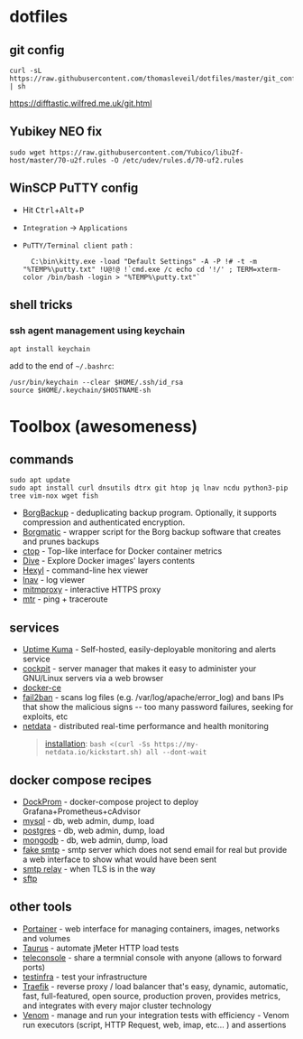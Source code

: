 # dotfiles

## git config

    curl -sL https://raw.githubusercontent.com/thomasleveil/dotfiles/master/git_config.sh | sh
    
https://difftastic.wilfred.me.uk/git.html


## Yubikey NEO fix

    sudo wget https://raw.githubusercontent.com/Yubico/libu2f-host/master/70-u2f.rules -O /etc/udev/rules.d/70-uf2.rules


## WinSCP PuTTY config

- Hit <kbd>Ctrl</kbd>+<kbd>Alt</kbd>+<kbd>P</kbd>
- `Integration` → `Applications`
- `PuTTY/Terminal client path` : 

        C:\bin\kitty.exe -load "Default Settings" -A -P !# -t -m "%TEMP%\putty.txt" !U@!@ !`cmd.exe /c echo cd '!/' ; TERM=xterm-color /bin/bash -login > "%TEMP%\putty.txt"`


## shell tricks
    
### ssh agent management using keychain

    apt install keychain
    
add to the end of `~/.bashrc`:

    /usr/bin/keychain --clear $HOME/.ssh/id_rsa
    source $HOME/.keychain/$HOSTNAME-sh
  
# Toolbox (awesomeness)

## commands

    sudo apt update
    sudo apt install curl dnsutils dtrx git htop jq lnav ncdu python3-pip tree vim-nox wget fish 

- [BorgBackup](https://borgbackup.readthedocs.io/en/stable/installation.html) - deduplicating backup program. Optionally, it supports compression and authenticated encryption.
- [Borgmatic](https://github.com/witten/borgmatic) - wrapper script for the Borg backup software that creates and prunes backups
- [ctop](https://ctop.sh/) - Top-like interface for Docker container metrics
- [Dive](https://github.com/wagoodman/dive) - Explore Docker images' layers contents
- [Hexyl](https://github.com/sharkdp/hexyl) - command-line hex viewer
- [lnav](http://lnav.org/downloads) - log viewer
- [mitmproxy](https://github.com/mitmproxy/mitmproxy/) - interactive HTTPS proxy
- [mtr](https://www.bitwizard.nl/mtr/) - ping + traceroute

## services

- [Uptime Kuma]([https://cabotapp.com/](https://github.com/louislam/uptime-kuma)) - Self-hosted, easily-deployable monitoring and alerts service
- [cockpit](https://cockpit-project.org/running.html#debian) - server manager that makes it easy to administer your GNU/Linux servers via a web browser
- [docker-ce](https://docs.docker.com/install/linux/docker-ce/ubuntu/)
- [fail2ban](https://www.fail2ban.org) - scans log files (e.g. /var/log/apache/error_log) and bans IPs that show the malicious signs -- too many password failures, seeking for exploits, etc
- [netdata](https://my-netdata.io/) - distributed real-time performance and health monitoring 
    > [installation](https://github.com/firehol/netdata/wiki/Installation#linux-one-liner): `bash <(curl -Ss https://my-netdata.io/kickstart.sh) all --dont-wait`

## docker compose recipes

- [DockProm](https://github.com/thomasleveil/dockprom/tree/home) - docker-compose project to deploy Grafana+Prometheus+cAdvisor
- [mysql](doco/mysql/docker-compose.yml) - db, web admin, dump, load
- [postgres](doco/postgres/docker-compose.yml) - db, web admin, dump, load
- [mongodb](doco/mongodb/docker-compose.yml) - db, web admin, dump, load
- [fake smtp](doco/fakesmtp/docker-compose.yml) - smtp server which does not send email for real but provide a web interface to show what would have been sent
- [smtp relay](doco/smtprelay/docker-compose.yml) - when TLS is in the way
- [sftp](doco/sftp/docker-compose.yml)

## other tools

- [Portainer](https://portainer.io/) - web interface for managing containers, images, networks and volumes
- [Taurus](https://gettaurus.org/) - automate jMeter HTTP load tests
- [teleconsole](https://www.teleconsole.com/) - share a termnial console with anyone (allows to forward ports)
- [testinfra](https://testinfra.readthedocs.io/en/latest/) - test your infrastructure
- [Traefik](https://traefik.io/) - reverse proxy / load balancer that's easy, dynamic, automatic, fast, full-featured, open source, production proven, provides metrics, and integrates with every major cluster technology
- [Venom](https://github.com/ovh/venom) - manage and run your integration tests with efficiency - Venom run executors (script, HTTP Request, web, imap, etc... ) and assertions

